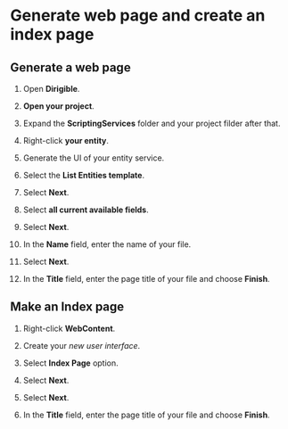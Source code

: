 # **Generate web page and create an index page**

## **Generate a web page**

1. Open **Dirigible**.

2. **Open your project**.

3. Expand the **ScriptingServices** folder and your project filder after that.

4. Right-click **your entity**.

5. Generate the UI of your entity service.

6. Select the **List Entities template**.

7. Select **Next**.

8. Select **all current available fields**.

9. Select **Next**.

10. In the **Name** field, enter the name of your file.

11. Select **Next**.

12. In the **Title** field, enter the page title of your file and choose **Finish**.

## **Make an Index page**

1. Right-click **WebContent**.

2. Create your *new user interface*.

3. Select **Index Page** option.

4. Select **Next**.

5. Select **Next**.

6. In the **Title** field, enter the page title of your file and choose **Finish**.

